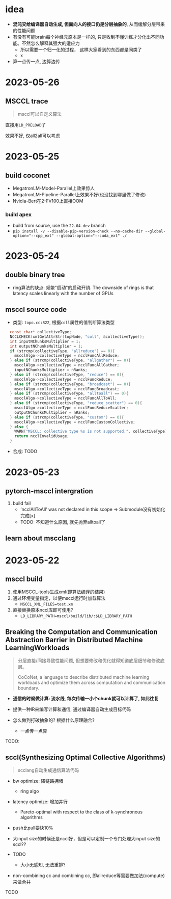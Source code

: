 
# idea

- **混沌交给编译器自动生成, 但面向人的接口仍是分层抽象的**, 从而缓解分层带来的性能问题
- 有没有可能brain每个神经元原本是一样的, 只是收到不懂训练才分化出不同功能。不然怎么解释其强大的适应力
    * 所以需要一个归一化的过程， 这样大家看到的东西都是同类了
    * x
- 算一点传一点, 边算边传


# 2023-05-26

## MSCCL trace

> msccl可以自定义算法

直接用`LD_PRELOAD`了

效果不好, 仅all2all可以考虑


# 2023-05-25

## build coconet

- MegatronLM-Model-Parallel上效果惊人
- MegatronLM-Pipeline-Parallel上效果不好(也没找到哪里做了修改)
- Nvidia-Bert在2卡V100上直接OOM


### build apex

- build from source, use the `22.04-dev` branch
- `pip install -v --disable-pip-version-check --no-cache-dir --global-option="--cpp_ext" --global-option="--cuda_ext" ./`


# 2023-05-24

## double binary tree

- ring算法的缺点: 频繁"启动"的启动开销. The downside of rings is that latency scales linearly with the number of GPUs

## msccl source code

- 类型: `topo.cc:822`, 根据`coll`属性的值判断算法类型

```c
  const char* collectiveType;
  NCCLCHECK(xmlGetAttrStr(topNode, "coll", &collectiveType));
  int inputNChunksMultiplier = 1;
  int outputNChunksMultiplier = 1;
  if (strcmp(collectiveType, "allreduce") == 0){
    mscclAlgo->collectiveType = ncclFuncAllReduce;
  } else if (strcmp(collectiveType, "allgather") == 0){
    mscclAlgo->collectiveType = ncclFuncAllGather;
    inputNChunksMultiplier = nRanks;
  } else if (strcmp(collectiveType, "reduce") == 0){
    mscclAlgo->collectiveType = ncclFuncReduce;
  } else if (strcmp(collectiveType, "broadcast") == 0){
    mscclAlgo->collectiveType = ncclFuncBroadcast;
  } else if (strcmp(collectiveType, "alltoall") == 0){
    mscclAlgo->collectiveType = ncclFuncAllToAll;
  } else if (strcmp(collectiveType, "reduce_scatter") == 0){
    mscclAlgo->collectiveType = ncclFuncReduceScatter;
    outputNChunksMultiplier = nRanks;
  } else if (strcmp(collectiveType, "custom") == 0){
    mscclAlgo->collectiveType = ncclFuncCustomCollective;
  } else {
    WARN("MSCCL: collective type %s is not supported.", collectiveType);
    return ncclInvalidUsage;
  }
```

- 合成: TODO


# 2023-05-23



## pytorch-msccl intergration

1. build fail
    - ‘ncclAllToAll’ was not declared in this scope  =>  Submodule没有初始化完成[x] 
    - TODO: 不知道什么原因, 就先抛弃alltoall了


## learn about mscclang



# 2023-05-22

## msccl build

1. 使用MSCCL-tools生成xml(即算法编译的结果)
2. 通过环境变量指定，以便msccl运行时加载算法
    - `MSCCL_XML_FILES=test.xm`
3. 直接替换原本nccl库即可使用?
    - `LD_LIBRARY_PATH=msccl/build/lib/:$LD_LIBRARY_PATH`


## Breaking the Computation and Communication Abstraction Barrier in Distributed Machine LearningWorkloads

> 分层直接/间接导致性能问题, 但想要修改和优化就得知道底层细节和修改底层。
>
> CoCoNet, a language to describe distributed machine learning workloads and optimize them across computation and communication boundary.

- **通信的时候做计算: 流水线, 每次传输一小个chunk就可以计算了, 如此往复**
- 提供一种IR来编写计算和通信, 通过编译器自动生成目标代码

- 怎么做到打破抽象的? 根据什么原理融合?
    * 一点传一点算

TODO:


## sccl(Synthesizing Optimal Collective Algorithms)

> scclang自动生成通信算法代码

- bw optimize: 降链路拥堵
    * ring algo
- latency optimize: 增加并行
    * Pareto-optimal with respect to the class of k-synchronous algorithms
- push比pull要快10%
- 大input size的时候还是nccl好，但是可以定制一个专门处理大input size的sccl??

- TODO
    * 大小无感知, 无法重排?

- non-combining cc and combining cc, 即allreduce等需要做加法(compute)来做合并

TODO


